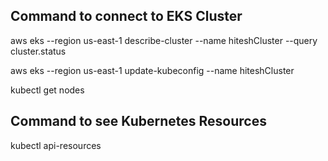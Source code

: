## Command to connect to EKS Cluster

aws eks --region us-east-1 describe-cluster --name hiteshCluster --query cluster.status

aws eks --region us-east-1 update-kubeconfig --name hiteshCluster

kubectl get nodes

## Command to see Kubernetes Resources

kubectl api-resources
